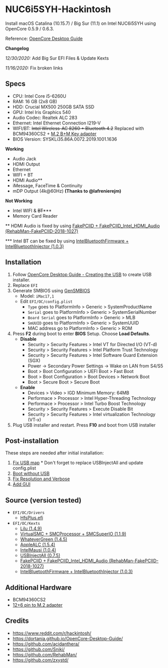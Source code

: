 # NUC6i5SYH-Hackintosh
Install macOS Catalina (10.15.7) / Big Sur (11.1) on Intel NUC6i5SYH using OpenCore 0.5.9 / 0.6.3.

Reference: [OpenCore Desktop Guide](https://dortania.github.io/OpenCore-Install-Guide/)


**Changelog**

*12/30/2020:* Add Big Sur EFI Files & Update Kexts

*11/16/2020:* Fix broken links


## Specs
- CPU: Intel Core i5-6260U
- RAM: 16 GB (2x8 GB)
- HDD: Crucial MX500 250GB SATA SSD
- GPU: Intel Iris Graphics 540
- Audio Codec: Realtek ALC 283
- Ethernet: Intel Ethernet Connection I219-V
- WIFI/BT: ~~Intel Wireless-AC 8260 + Bluetooth 4.2~~ Replaced with BCM94360CS2 + [M.2 B+M Key adapter](https://imgur.com/LKzHL8V)
- BIOS Version: SYSKLi35.86A.0072.2019.1001.1636

**Working**
- Audio Jack
- HDMI Output
- Ethernet
- WIFI + BT
- HDMI Audio**
- iMessage, FaceTime & Continuity
- mDP Output (4k@60Hz) **(Thanks to @lafrenierejm)**

**Not Working**
- Intel WIFI & ~~BT~~***
- Memory Card Reader

** HDMI Audio is fixed by using [FakePCIID + FakePCIID_Intel_HDMI_Audio (RehabMan-FakePCIID-2018-1027)](https://github.com/RehabMan/OS-X-Fake-PCI-ID)

*** Intel BT can be fixed by using [IntelBluetoothFirmware + IntelBluetoothInjector (1.0.3)](https://github.com/zxystd/IntelBluetoothFirmware/releases)

## Installation
1. Follow [OpenCore Desktop Guide - Creating the USB](https://dortania.github.io/OpenCore-Install-Guide/installer-guide/) to create USB installer.
2. Replace `EFI`
3. Generate SMBIOS using [GenSMBIOS](https://github.com/corpnewt/GenSMBIOS)
   - Model: `iMac17,1`
   - Edit `EFI/OC/config.plist`
     - `Type` goes to PlatformInfo > Generic > SystemProductName
     - `Serial` goes to PlatformInfo > Generic > SystemSerialNumber
     - `Board Serial` goes to PlatformInfo > Generic > MLB
     - `SmUUID` goes to PlatformInfo > Generic > SystemUUID
     - MAC address go to PlatformInfo > Generic > ROM
4. Press **F2** during boot to enter **BIOS** Setup. Choose **Load Defaults**.
   - **Disable**
     - Security > Security Features > Intel VT for Directed I/O (VT-d)
     - Security > Security Features > Intel Platform Trust Technology
     - Security > Security Features > Intel Software Guard Extension (SGX)
     - Power -> Secondary Power Settings -> Wake on LAN from S4/S5
     - Boot > Boot Configuration > UEFI Boot > Fast Boot
     - Boot > Boot Configuration > Boot Devices > Network Boot
     - Boot > Secure Boot > Secure Boot
   - **Enable**
     - Devices > Video > IGD Minimum Memory: 64MB
     - Performace > Processor > Intel Hyper-Threading Technology
     - Performace > Processor > Intel Turbo Boost Technology
     - Security > Security Features > Execute Disable Bit
     - Security > Security Features > Intel virtualization Technology (VT-x)
5. Plug USB installer and restart. Press **F10** and boot from USB installer

## Post-installation
These steps are needed after initial installation:
1. [Fix USB map](https://dortania.github.io/OpenCore-Post-Install/usb/intel-mapping/intel.html) * Don't forget to replace USBInjectAll and update config.plist
2. [Boot without USB](https://dortania.github.io/OpenCore-Post-Install/universal/oc2hdd.html)
3. [Fix Resolution and Verbose](https://dortania.github.io/OpenCore-Post-Install/cosmetic/verbose.html)
4. [Add GUI](https://dortania.github.io/OpenCore-Post-Install/cosmetic/gui.html)


## Source (version tested)
- `EFI/OC/Drivers`
  - [HfsPlus.efi](https://github.com/acidanthera/OcBinaryData/blob/master/Drivers/HfsPlus.efi)
- `EFI/OC/Kexts`
  - [Lilu (1.4.9)](https://github.com/acidanthera/Lilu/releases)
  - [VirtualSMC + SMCProcessor + SMCSuperIO (1.1.9)](https://github.com/acidanthera/VirtualSMC/releases)
  - [WhateverGreen (1.4.5)](https://github.com/acidanthera/WhateverGreen/releases)
  - [AppleALC (1.5.4)](https://github.com/acidanthera/AppleALC/releases)
  - [IntelMausi (1.0.4)](https://github.com/acidanthera/IntelMausi/releases)
  - [USBInjectAll (0.7.5)](https://github.com/Sniki/OS-X-USB-Inject-All/releases)
  - [FakePCIID + FakePCIID_Intel_HDMI_Audio (RehabMan-FakePCIID-2018-1027)](https://github.com/RehabMan/OS-X-Fake-PCI-ID)
  - [IntelBluetoothFirmware + IntelBluetoothInjector (1.0.3)](https://github.com/zxystd/IntelBluetoothFirmware/releases)

## Additional Hardware
- BCM94360CS2
- [12+6 pin to M.2 adapter](https://www.aliexpress.com/item/4000494260199.html)

## Credits
- https://www.reddit.com/r/hackintosh/
- https://dortania.github.io/OpenCore-Desktop-Guide/
- https://github.com/acidanthera/
- https://github.com/Sniki/
- https://github.com/RehabMan/
- https://github.com/zxystd/






